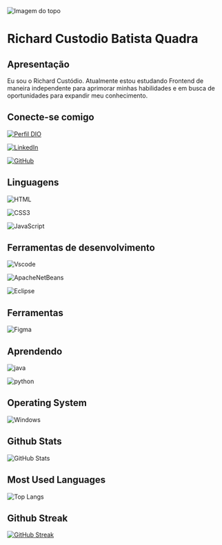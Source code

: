 <img align="center" padding="50px" alt="Imagem do topo" src="https://github.com/richardcustodio/richardcustodio/assets/143043944/e9654e75-31a8-4959-b28a-f3482b239110">

<h1>
  <a align="center" color="F00">Richard Custodio Batista Quadra</a> 
</h1>

## Apresentação

<div>
  <p>Eu sou o Richard Custódio. Atualmente estou estudando Frontend de maneira independente para aprimorar minhas habilidades e em busca de oportunidades para expandir meu conhecimento.</p>
</div>

## Conecte-se comigo

[![Perfil DIO](https://img.shields.io/badge/-Meu%20Perfil%20na%20DIO-070808?style=for-the-badge&logo=gitbook&logoColor=white)](https://www.dio.me/users/rc.custodio078)

[![LinkedIn](https://img.shields.io/badge/linkedin-070808?style=for-the-badge&logo=linkedin&logoColor=white)](https://www.linkedin.com/in/richard-custodio-batista-quadra-279391312/) 

[![GitHub](https://img.shields.io/badge/GitHub-070808?style=for-the-badge&logo=github&logoColor=white)](https://github.com/richardcustodio)

## Linguagens 

![HTML](https://img.shields.io/badge/HTML5-E34F26?style=for-the-badge&logo=html5&logoColor=white)

![CSS3](https://img.shields.io/badge/CSS3-1572B6?style=for-the-badge&logo=css3&logoColor=white)

![JavaScript](https://img.shields.io/badge/JavaScript-F7DF1E?style=for-the-badge&logo=javascript&logoColor=black)

## Ferramentas de desenvolvimento

![Vscode](https://img.shields.io/badge/Vscode-007ACC?style=for-the-badge&logo=visual-studio-code&logoColor=white)

![ApacheNetBeans](https://img.shields.io/badge/apache%20netbeans-1B6AC6?style=for-the-badge&logo=apache%20netbeans%20IDE&logoColor=white)

![Eclipse](https://img.shields.io/badge/Eclipse-2C2255?style=for-the-badge&logo=eclipse&logoColor=white)
## Ferramentas

![Figma](https://img.shields.io/badge/Figma-696969?style=for-the-badge&logo=figma&logoColor=figma)

## Aprendendo

![java](https://img.shields.io/badge/Java-ED8B00?style=for-the-badge&logo=openjdk&logoColor=white)

![python](https://img.shields.io/badge/python-3670A0?style=for-the-badge&logo=python&logoColor=ffdd54)

## Operating System

![Windows](https://img.shields.io/badge/Windows-000?style=for-the-badge&logo=windows&logoColor=2CA5E0)

## Github Stats

![GitHub Stats](https://github-readme-stats.vercel.app/api?username=richardcustodio&theme=transparent&bg_color=000&border_color=30A3DC&show_icons=true&icon_color=30A3DC&title_color=00BFFF&text_color=FFF)

## Most Used Languages

![Top Langs](https://github-readme-stats-git-masterrstaa-rickstaa.vercel.app/api/top-langs/?username=richardcustodio&bg_color=000&border_color=30A3DC&title_color=00BFFF&text_color=FFF)

## Github Streak

[![GitHub Streak](https://streak-stats.demolab.com/?user=richardcustodio&theme=bear&background=000&border=0000FF&dates=00BFFF)](https://git.io/streak-stats)

